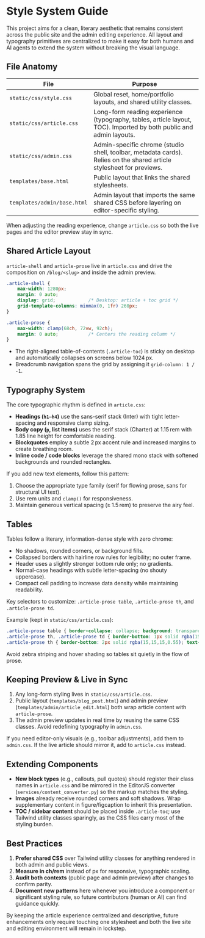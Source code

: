# Style System Guide

This project aims for a clean, literary aesthetic that remains consistent across the public site and the admin editing experience. All layout and typography primitives are centralized to make it easy for both humans and AI agents to extend the system without breaking the visual language.

## File Anatomy

| File | Purpose |
| --- | --- |
| `static/css/style.css` | Global reset, home/portfolio layouts, and shared utility classes. |
| `static/css/article.css` | Long-form reading experience (typography, tables, article layout, TOC). Imported by both public and admin layouts. |
| `static/css/admin.css` | Admin-specific chrome (studio shell, toolbar, metadata cards). Relies on the shared article stylesheet for previews. |
| `templates/base.html` | Public layout that links the shared stylesheets. |
| `templates/admin/base.html` | Admin layout that imports the same shared CSS before layering on editor-specific styling. |

When adjusting the reading experience, change `article.css` so both the live pages and the editor preview stay in sync.

## Shared Article Layout

`article-shell` and `article-prose` live in `article.css` and drive the composition on `/blog/<slug>` and inside the admin preview.

```css
.article-shell {
    max-width: 1280px;
    margin: 0 auto;
    display: grid;            /* Desktop: article + toc grid */
    grid-template-columns: minmax(0, 1fr) 260px;
}

.article-prose {
    max-width: clamp(68ch, 72vw, 92ch);
    margin: 0 auto;           /* Centers the reading column */
}
```

- The right-aligned table-of-contents (`.article-toc`) is sticky on desktop and automatically collapses on screens below 1024 px.
- Breadcrumb navigation spans the grid by assigning it `grid-column: 1 / -1`.

## Typography System

The core typographic rhythm is defined in `article.css`:

- **Headings (`h1–h4`)** use the sans-serif stack (Inter) with tight letter-spacing and responsive clamp sizing.
- **Body copy (`p`, list items)** uses the serif stack (Charter) at 1.15 rem with 1.85 line height for comfortable reading.
- **Blockquotes** employ a subtle 2 px accent rule and increased margins to create breathing room.
- **Inline code / code blocks** leverage the shared mono stack with softened backgrounds and rounded rectangles.

If you add new text elements, follow this pattern:

1. Choose the appropriate type family (serif for flowing prose, sans for structural UI text).
2. Use rem units and `clamp()` for responsiveness.
3. Maintain generous vertical spacing (≥ 1.5 rem) to preserve the airy feel.

## Tables

Tables follow a literary, information-dense style with zero chrome:

- No shadows, rounded corners, or background fills.
- Collapsed borders with hairline row rules for legibility; no outer frame.
- Header uses a slightly stronger bottom rule only; no gradients.
- Normal-case headings with subtle letter-spacing (no shouty uppercase).
- Compact cell padding to increase data density while maintaining readability.

Key selectors to customize: `.article-prose table`, `.article-prose th`, and `.article-prose td`.

Example (kept in `static/css/article.css`):

```css
.article-prose table { border-collapse: collapse; background: transparent; border: none; }
.article-prose th, .article-prose td { border-bottom: 1px solid rgba(15,15,15,0.14); padding: 0.55rem 0.9rem; }
.article-prose th { border-bottom: 2px solid rgba(15,15,15,0.55); text-transform: none; }
```

Avoid zebra striping and hover shading so tables sit quietly in the flow of prose.

## Keeping Preview & Live in Sync

1. Any long-form styling lives in `static/css/article.css`.
2. Public layout (`templates/blog_post.html`) and admin preview (`templates/admin/article_edit.html`) both wrap article content with `article-prose`.
3. The admin preview updates in real time by reusing the same CSS classes. Avoid redefining typography in `admin.css`.

If you need editor-only visuals (e.g., toolbar adjustments), add them to `admin.css`. If the live article should mirror it, add to `article.css` instead.

## Extending Components

- **New block types** (e.g., callouts, pull quotes) should register their class names in `article.css` and be mirrored in the EditorJS converter (`services/content_converter.py`) so the markup matches the styling.
- **Images** already receive rounded corners and soft shadows. Wrap supplementary content in figure/figcaption to inherit this presentation.
- **TOC / sidebar content** should be placed inside `.article-toc`; use Tailwind utility classes sparingly, as the CSS files carry most of the styling burden.

## Best Practices

1. **Prefer shared CSS** over Tailwind utility classes for anything rendered in both admin and public views.
2. **Measure in ch/rem** instead of px for responsive, typographic scaling.
3. **Audit both contexts** (public page and admin preview) after changes to confirm parity.
4. **Document new patterns** here whenever you introduce a component or significant styling rule, so future contributors (human or AI) can find guidance quickly.

By keeping the article experience centralized and descriptive, future enhancements only require touching one stylesheet and both the live site and editing environment will remain in lockstep.
